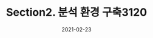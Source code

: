 ---
title:  "Section2. 분석 환경 구축3120"

categories:
  - 빅데이터 분석 기사
tags: 
  - Part3. 빅데이터 모델링
  - Chapter1. 분석 모형 설계
  - Section2. 분석 환경 구축

toc: true
toc_sticky: true
 
date: 2021-02-23
last_modified_at: 2021-02-25
---